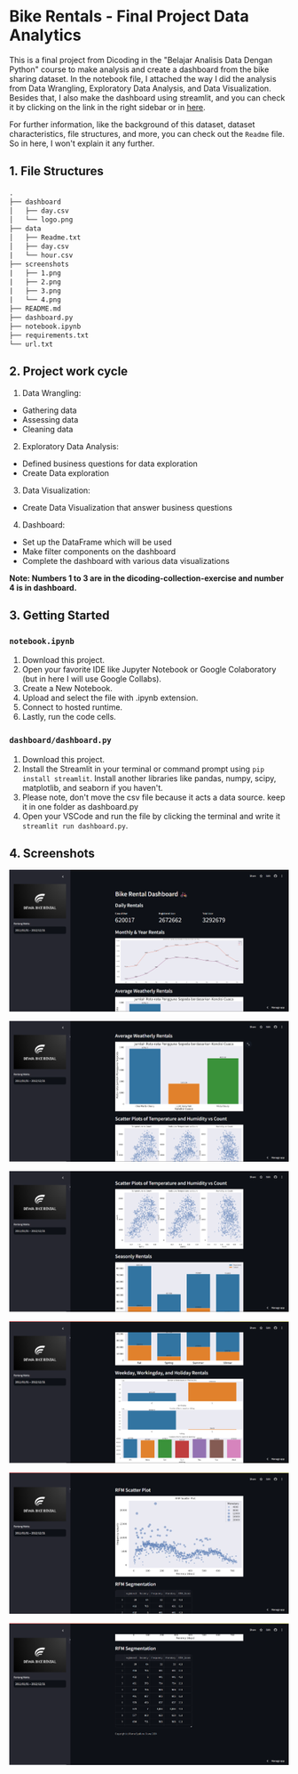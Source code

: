 
# Bike Rentals - Final Project Data Analytics

This is a final project from Dicoding in the "Belajar Analisis Data Dengan Python" course to make analysis and create a dashboard from the bike sharing dataset. In the notebook file, I attached the way I did the analysis from Data Wrangling, Exploratory Data Analysis, and Data Visualization. Besides that, I also make the dashboard using streamlit, and you can check it by clicking on the link in the right sidebar or in [here](notebook.ipynb).

For further information, like the background of this dataset, dataset characteristics, file structures, and more, you can check out the `Readme` file. So in here, I won't explain it any further.

## 1. File Structures
```
.
├── dashboard
│   ├── day.csv
│   └── logo.png
├── data
│   ├── Readme.txt
│   ├── day.csv
|   └── hour.csv
├── screenshots
|   ├── 1.png
|   ├── 2.png
|   ├── 3.png
|   └── 4.png
├── README.md
├── dashboard.py
├── notebook.ipynb
├── requirements.txt
└── url.txt
```

## 2. Project work cycle
1. Data Wrangling: 
 - Gathering data
 - Assessing data
 - Cleaning data
2. Exploratory Data Analysis:
 - Defined business questions for data exploration
 - Create Data exploration
3. Data Visualization:
 - Create Data Visualization that answer business questions
4. Dashboard:
 - Set up the DataFrame which will be used
 - Make filter components on the dashboard
 - Complete the dashboard with various data visualizations

**Note: Numbers 1 to 3 are in the dicoding-collection-exercise and number 4 is in dashboard.**

## 3. Getting Started
### `notebook.ipynb`
1. Download this project.
2. Open your favorite IDE like Jupyter Notebook or Google Colaboratory (but in here I will use Google Collabs).
3. Create a New Notebook.
4. Upload and select the file with .ipynb extension.
5. Connect to hosted runtime.
6. Lastly, run the code cells.

### `dashboard/dashboard.py`
1. Download this project.
2. Install the Streamlit in your terminal or command prompt using `pip install streamlit`. Install another libraries like pandas, numpy, scipy, matplotlib, and seaborn if you haven't.
3. Please note, don't move the csv file because it acts a data source. keep it in one folder as dashboard.py
4. Open your VSCode and run the file by clicking the terminal and write it `streamlit run dashboard.py`.

## 4. Screenshots

![alt text](https://github.com/MasDewaa/Analisis-Data-Bike-Sharing/blob/main/screenshoot/1.png)

![alt text](https://github.com/MasDewaa/Analisis-Data-Bike-Sharing/blob/main/screenshoot/2.png)

![alt text](https://github.com/MasDewaa/Analisis-Data-Bike-Sharing/blob/main/screenshoot/3.png)

![alt text](https://github.com/MasDewaa/Analisis-Data-Bike-Sharing/blob/main/screenshoot/4.png)

![alt text](https://github.com/MasDewaa/Analisis-Data-Bike-Sharing/blob/main/screenshoot/5.png)

![alt text](https://github.com/MasDewaa/Analisis-Data-Bike-Sharing/blob/main/screenshoot/6.png)
